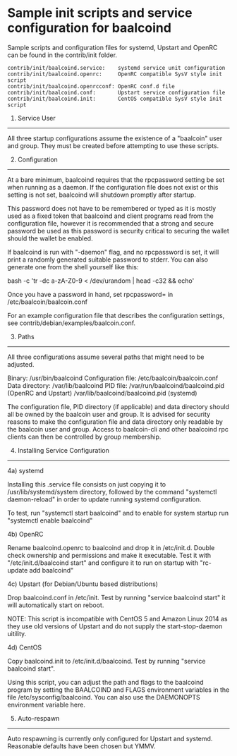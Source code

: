Sample init scripts and service configuration for baalcoind
==========================================================

Sample scripts and configuration files for systemd, Upstart and OpenRC
can be found in the contrib/init folder.

    contrib/init/baalcoind.service:    systemd service unit configuration
    contrib/init/baalcoind.openrc:     OpenRC compatible SysV style init script
    contrib/init/baalcoind.openrcconf: OpenRC conf.d file
    contrib/init/baalcoind.conf:       Upstart service configuration file
    contrib/init/baalcoind.init:       CentOS compatible SysV style init script

1. Service User
---------------------------------

All three startup configurations assume the existence of a "baalcoin" user
and group.  They must be created before attempting to use these scripts.

2. Configuration
---------------------------------

At a bare minimum, baalcoind requires that the rpcpassword setting be set
when running as a daemon.  If the configuration file does not exist or this
setting is not set, baalcoind will shutdown promptly after startup.

This password does not have to be remembered or typed as it is mostly used
as a fixed token that baalcoind and client programs read from the configuration
file, however it is recommended that a strong and secure password be used
as this password is security critical to securing the wallet should the
wallet be enabled.

If baalcoind is run with "-daemon" flag, and no rpcpassword is set, it will
print a randomly generated suitable password to stderr.  You can also
generate one from the shell yourself like this:

bash -c 'tr -dc a-zA-Z0-9 < /dev/urandom | head -c32 && echo'

Once you have a password in hand, set rpcpassword= in /etc/baalcoin/baalcoin.conf

For an example configuration file that describes the configuration settings,
see contrib/debian/examples/baalcoin.conf.

3. Paths
---------------------------------

All three configurations assume several paths that might need to be adjusted.

Binary:              /usr/bin/baalcoind
Configuration file:  /etc/baalcoin/baalcoin.conf
Data directory:      /var/lib/baalcoind
PID file:            /var/run/baalcoind/baalcoind.pid (OpenRC and Upstart)
                     /var/lib/baalcoind/baalcoind.pid (systemd)

The configuration file, PID directory (if applicable) and data directory
should all be owned by the baalcoin user and group.  It is advised for security
reasons to make the configuration file and data directory only readable by the
baalcoin user and group.  Access to baalcoin-cli and other baalcoind rpc clients
can then be controlled by group membership.

4. Installing Service Configuration
-----------------------------------

4a) systemd

Installing this .service file consists on just copying it to
/usr/lib/systemd/system directory, followed by the command
"systemctl daemon-reload" in order to update running systemd configuration.

To test, run "systemctl start baalcoind" and to enable for system startup run
"systemctl enable baalcoind"

4b) OpenRC

Rename baalcoind.openrc to baalcoind and drop it in /etc/init.d.  Double
check ownership and permissions and make it executable.  Test it with
"/etc/init.d/baalcoind start" and configure it to run on startup with
"rc-update add baalcoind"

4c) Upstart (for Debian/Ubuntu based distributions)

Drop baalcoind.conf in /etc/init.  Test by running "service baalcoind start"
it will automatically start on reboot.

NOTE: This script is incompatible with CentOS 5 and Amazon Linux 2014 as they
use old versions of Upstart and do not supply the start-stop-daemon uitility.

4d) CentOS

Copy baalcoind.init to /etc/init.d/baalcoind. Test by running "service baalcoind start".

Using this script, you can adjust the path and flags to the baalcoind program by
setting the BAALCOIND and FLAGS environment variables in the file
/etc/sysconfig/baalcoind. You can also use the DAEMONOPTS environment variable here.

5. Auto-respawn
-----------------------------------

Auto respawning is currently only configured for Upstart and systemd.
Reasonable defaults have been chosen but YMMV.

